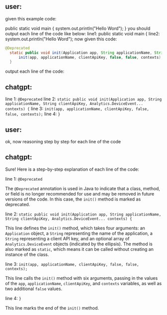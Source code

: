 

## user: 

given this example code: 

 public static void main { 
  system.out.println("Hello Word"); 
 } 
 you should output each line of the code like below: 
 line1: public static void main { 
  line2:      system.out.println("Hello Word");
 now given this code: 
  ```java
@Deprecated
    static public void init(Application app, String applicationName, String clientApiKey, Analytics.DeviceEvent... contexts) {
        init(app, applicationName, clientApiKey, false, false, contexts);
    }
```

  output each line of the code:

## chatgpt: 

line 1: `@Deprecated`
line 2: `static public void init(Application app, String applicationName, String clientApiKey, Analytics.DeviceEvent... contexts) {`
line 3: `init(app, applicationName, clientApiKey, false, false, contexts);`
line 4: `}`

## user: 

ok, now reasoning step by step for each line of the code

## chatgpt: 

Sure! Here is a step-by-step explanation of each line of the code:

line 1: `@Deprecated`

The `@Deprecated` annotation is used in Java to indicate that a class, method, or field is no longer recommended for use and may be removed in future versions of the code. In this case, the `init()` method is marked as deprecated.

line 2: `static public void init(Application app, String applicationName, String clientApiKey, Analytics.DeviceEvent... contexts) {`

This line defines the `init()` method, which takes four arguments: an `Application` object, a `String` representing the name of the application, a `String` representing a client API key, and an optional array of `Analytics.DeviceEvent` objects (indicated by the ellipsis). The method is also marked as `static`, which means it can be called without creating an instance of the class.

line 3: `init(app, applicationName, clientApiKey, false, false, contexts);`

This line calls the `init()` method with six arguments, passing in the values of the `app`, `applicationName`, `clientApiKey`, and `contexts` variables, as well as two additional `false` values.

line 4: `}`

This line marks the end of the `init()` method.